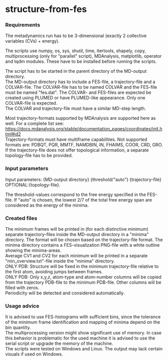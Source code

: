 # structure-from-fes

### Requirements

The metadynamics run has to be 3-dimensional (exactly 2 collective variables (CVs) + energy). 

The scripts use numpy, os, sys, shutil, time, itertools, shapely, copy, multiprocessing (only for "parallel" script), MDAnalysis, matplotlib, operator and tqdm modules. These have to be installed before running the scripts.

The script has to be started in the parent directory of the MD-output directory.<br>
The MD-output directory has to include a FES-file, a trajectory-file and a COLVAR-file. The COLVAR-file has to be named COLVAR and the FES-file must be named "fes.dat". The COLVAR- and FES-files are expected be created using PLUMED or have PLUMED-like appearance. Only one COLVAR-file is expected.<br>
The COLVAR and trajectory-file must have a similar MD-step length.

Most trajectory-formats supported by MDAnalysis are supported here as well. For a complete list see:<br>
https://docs.mdanalysis.org/stable/documentation_pages/coordinates/init.html#id2 <br>
Trajectory-formats must have multiframe capabilities. Not supported formats are: PDBQT, PQR, MMTF, NAMDBIN, IN, FHAIMS, COOR, CRD, GRO.<br>
If the trajectory-file does not offer topological information, a separate topology-file has to be provided.

### Input parameters

Input parameters: {MD-output directory} {threshold/"auto"} {trajectory-file} OPTIONAL:{topology-file}.<br>

The threshold-values correspond to the free energy specified in the FES-file. If "auto" is chosen, the lowest 2/7 of the total free energy span are considered as the energy of the minima.

### Created files

The minimum frames will be printed in (for each distinctive minimum) separate trajectory-files inside the MD-output directory in a "minima" directory. The format will be chosen based on the trajectory-file format. The minima directory contains a FES-visualization PNG-file with a white outline showing the minima-areas.<br>
Average CV1 and CV2 for each minimum will be printed in a separate "min_overview.txt"-file inside the "minima" directory.<br>
ONLY PDB: Structure will be fixed in the minimum trajectory-file relative to the first atom, avoiding jumps between frames.<br>
ONLY PDB: Only x,y,z, atom-type and atom-number columns will be copied from the trajectory PDB-file to the minimum PDB-file. Other columns will be filled with zeros.<br>
Periodicity will be detected and considered automatically.<br>

### Usage advice

It is advised to use FES-histograms with sufficient bins, since the tolerance of the minimum frame identification and mapping of minima depend on the bin quantity.<br>
The multiprocessing version might show significant use of memory. In case this behavior is problematic for the used machine it is advised to use the serial script or upgrade the memory of the machine.<br>
The scripts were tested on Windows and Linux. The output may lack certain visuals if used on Windows.
